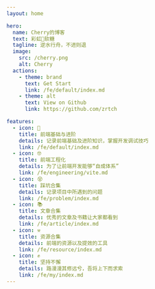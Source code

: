 ```yaml
---
layout: home

hero:
  name: Cherry的博客
  text: 彩虹🌈软糖
  tagline: 逆水行舟，不进则退
  image:
    src: /cherry.png
    alt: Cherry
  actions:
    - theme: brand
      text: Get Start
      link: /fe/default/index.md
    - theme: alt
      text: View on Github
      link: https://github.com/zrtch

features:
  - icon: 🤨
    title: 前端基础与进阶
    details: 记录前端基础及进阶知识，掌握开发调试技巧
    link: /fe/default/index.md
  - icon: 🤓
    title: 前端工程化
    details: 为了让前端开发能够“自成体系”
    link: /fe/engineering/vite.md
  - icon: 😵
    title: 踩坑合集
    details: 记录项目中所遇到的问题
    link: /fe/problem/index.md
  - icon: 📚︎
    title: 文章合集
    details: 优秀的文章及书籍让大家都看到
    link: /fe/article/index.md
  - icon: ⚒
    title: 资源合集
    details: 前端的资源以及提效的工具
    link: /fe/resource/index.md
  - icon: ✊
    title: 坚持不懈
    details: 路漫漫其修远兮，吾将上下而求索
    link: /fe/my/index.md
---
```

